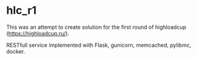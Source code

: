 # hlc_r1

This was an attempt to create solution for the first round of highloadcup (https://highloadcup.ru/).

RESTfull service implemented with Flask, gunicorn, memcached, pylibmc, docker.
